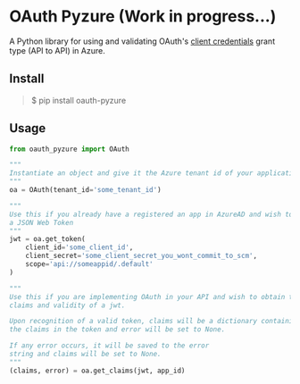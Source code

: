 # OAuth Pyzure (Work in progress...)
A Python library for using and validating OAuth's [client credentials](https://www.oauth.com/oauth2-servers/access-tokens/client-credentials/) grant type (API to API) in Azure.

## Install
> $ pip install oauth-pyzure

## Usage
```python
from oauth_pyzure import OAuth

"""
Instantiate an object and give it the Azure tenant id of your application.
"""
oa = OAuth(tenant_id='some_tenant_id')

"""
Use this if you already have a registered an app in AzureAD and wish to obtain
a JSON Web Token
"""
jwt = oa.get_token(
    client_id='some_client_id',
    client_secret='some_client_secret_you_wont_commit_to_scm',
    scope='api://someappid/.default'
)

"""
Use this if you are implementing OAuth in your API and wish to obtain the 
claims and validity of a jwt. 

Upon recognition of a valid token, claims will be a dictionary containing all
the claims in the token and error will be set to None.

If any error occurs, it will be saved to the error
string and claims will be set to None.
"""
(claims, error) = oa.get_claims(jwt, app_id)
```

